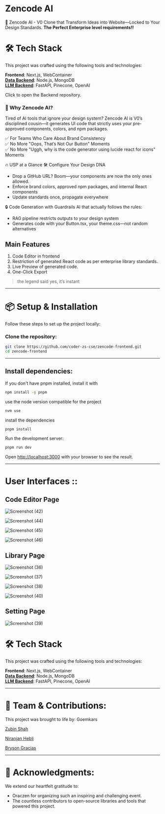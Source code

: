 # **Zencode AI**

🚀 Zencode AI - 
V0 Clone that Transform Ideas into Website—Locked to Your Design Standards. **The Perfect Enterprise level requirements!!**

# 🛠️ **Tech Stack**

This project was crafted using the following tools and technologies:

**Frontend**: Next.js, WebContainer <br>
**[Data Backend](https://github.com/coder-zs-cse/zencode-nodejs)**: Node.js, MongoDB <br>
**[LLM Backend](https://github.com/coder-zs-cse/zencode-backend)**: FastAPI, Pinecone, OpenAI <br> 

Click to open the Backend repository.

### 🌟 Why Zencode AI?
Tired of AI tools that ignore your design system? Zencode AI is V0’s disciplined cousin—it generates UI code that strictly uses your pre-approved components, colors, and npm packages.

✅ For Teams Who Care About Brand Consistency <br>
✅ No More "Oops, That’s Not Our Button" Moments <br>
✅ No More "Uggh, why is the code generator using lucide react for icons" Moments <br>

🔥 USP at a Glance
🛠️ Configure Your Design DNA
- Drop a GitHub URL? Boom—your components are now the only ones allowed.
- Enforce brand colors, approved npm packages, and internal React components
- Update standards once, propagate everywhere

🔒 Code Generation with Guardrails
AI that actually follows the rules:
- RAG pipeline restricts outputs to your design system
- Generates code with your Button.tsx, your theme.css—not random alternatives

## Main Features

1. Code Editor in frontend
2. Restriction of generated React code as per enterprise library standards.
3. Live Preview of generated code.
4. One-Click Export <br>
> the legend said yes, it’s instant


---

# 📦 **Setup & Installation**

Follow these steps to set up the project locally:

### **Clone the repository:**
```bash
git clone https://github.com/coder-zs-cse/zencode-frontend.git
cd zencode-frontend

```
---
## **Install dependencies**:

If you don't have pnpm installed, install it with

```bash
npm install -g pnpm
```
use the node version compatible for the project

```bash
nvm use 
```

install the dependencies

```bash
pnpm install
```

Run the development server:

```bash
pnpm run dev
```

Open [http://localhost:3000](http://localhost:3000) with your browser to see the result.

---
# **User Interfaces :**:

## Code Editor Page 
![Screenshot (42)](https://github.com/user-attachments/assets/46721765-b800-4a3e-aaf4-6001bd3f693a)

![Screenshot (44)](https://github.com/user-attachments/assets/d25a885f-e7f6-47dd-8f97-2ed03316c75e)

![Screenshot (45)](https://github.com/user-attachments/assets/c90dcbe0-581b-483d-b157-9ddecf01cbe5)

![Screenshot (46)](https://github.com/user-attachments/assets/fba88cb9-57ef-48aa-a60d-660e70ca8127)

## Library Page 
![Screenshot (36)](https://github.com/user-attachments/assets/df8565df-3d7a-4d74-a850-2c75d9900268)

![Screenshot (37)](https://github.com/user-attachments/assets/7f87c5ff-d8d7-43f0-8733-b915d9f196af)

![Screenshot (38)](https://github.com/user-attachments/assets/037ceaeb-874b-4946-a377-de554fb4664c)

![Screenshot (40)](https://github.com/user-attachments/assets/c2449ab0-b601-4b8a-aead-15b1243a72ab)

## Setting Page
![Screenshot (39)](https://github.com/user-attachments/assets/e095a2ef-6e82-4c14-9ef2-404b3fe3fd39)


# 🛠️ **Tech Stack**

This project was crafted using the following tools and technologies:

**Frontend**: Next.js, WebContainer <br>
**[Data Backend](https://github.com/coder-zs-cse/zencode-nodejs)**: Node.js, MongoDB <br>
**[LLM Backend](https://github.com/coder-zs-cse/zencode-backend)**: FastAPI, Pinecone, OpenAI <br> 

---
# 🤝 **Team & Contributions**:
This project was brought to life by: Goemkars

[Zubin Shah](http://github.com/coder-zs-cse/)

[Niranjan Hebli](https://github.com/NiranjanHebli)

[Bryson Gracias](https://github.com/MrGladiator14)

---

# 🌟 **Acknowledgments**:

 We extend our heartfelt gratitude to:

- Oraczen for organizing such an inspiring and challenging event.
- The countless contributors to open-source libraries and tools that powered this project.



